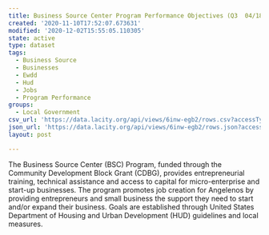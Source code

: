 ```yaml
---
title: Business Source Center Program Performance Objectives (Q3  04/18 - 12/18)
created: '2020-11-10T17:52:07.673631'
modified: '2020-12-02T15:55:05.110305'
state: active
type: dataset
tags:
  - Business Source
  - Businesses
  - Ewdd
  - Hud
  - Jobs
  - Program Performance
groups:
  - Local Government
csv_url: 'https://data.lacity.org/api/views/6inw-egb2/rows.csv?accessType=DOWNLOAD'
json_url: 'https://data.lacity.org/api/views/6inw-egb2/rows.json?accessType=DOWNLOAD'
layout: post

---
```

The Business Source Center (BSC) Program, funded through the Community Development Block Grant (CDBG), provides entrepreneurial training, technical assistance and access to capital for micro-enterprise and start-up businesses.  The program promotes job creation for Angelenos by providing entrepreneurs and small business the support they need to start and/or expand their business.  Goals are established through United States Department of Housing and Urban Development (HUD) guidelines and local measures.
